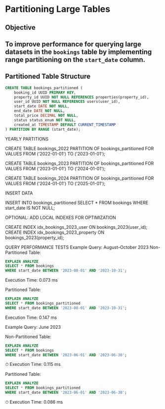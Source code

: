 # Partitioning Large Tables

## Objective
To improve performance for querying large datasets in the `bookings` table by implementing **range partitioning** on the `start_date` column.
---
## Partitioned Table Structure

```sql
CREATE TABLE bookings_partitioned (
    booking_id UUID PRIMARY KEY,
    property_id UUID NOT NULL REFERENCES properties(property_id),
    user_id UUID NOT NULL REFERENCES users(user_id),
    start_date DATE NOT NULL,
    end_date DATE NOT NULL,
    total_price DECIMAL NOT NULL,
    status status_enum NOT NULL,
    created_at TIMESTAMP DEFAULT CURRENT_TIMESTAMP
) PARTITION BY RANGE (start_date);
```
YEARLY PARTITIONS

CREATE TABLE bookings_2022 PARTITION OF bookings_partitioned
    FOR VALUES FROM ('2022-01-01') TO ('2023-01-01');

CREATE TABLE bookings_2023 PARTITION OF bookings_partitioned
    FOR VALUES FROM ('2023-01-01') TO ('2024-01-01');

CREATE TABLE bookings_2024 PARTITION OF bookings_partitioned
    FOR VALUES FROM ('2024-01-01') TO ('2025-01-01');

  INSERT DATA

  INSERT INTO bookings_partitioned
SELECT * FROM bookings
WHERE start_date IS NOT NULL;

OPTIONAL: ADD LOCAL INDEXES FOR OPTIMIZATION

CREATE INDEX idx_bookings_2023_user ON bookings_2023(user_id);
CREATE INDEX idx_bookings_2023_property ON bookings_2023(property_id);

 QUERY PERFORMANCE TESTS
Example Query: August–October 2023
Non-Partitioned Table:

```sql
EXPLAIN ANALYZE
SELECT * FROM bookings
WHERE start_date BETWEEN '2023-08-01' AND '2023-10-31';
```
Execution Time: 0.073 ms

Partitioned Table:
```sql
EXPLAIN ANALYZE
SELECT * FROM bookings_partitioned
WHERE start_date BETWEEN '2023-08-01' AND '2023-10-31';
```
 Execution Time: 0.147 ms

 Example Query: June 2023
 
Non-Partitioned Table:
```sql
EXPLAIN ANALYZE
SELECT * FROM bookings
WHERE start_date BETWEEN '2023-06-01' AND '2023-06-30';
```
⏱ Execution Time: 0.115 ms

Partitioned Table:
```sql
EXPLAIN ANALYZE
SELECT * FROM bookings_partitioned
WHERE start_date BETWEEN '2023-06-01' AND '2023-06-30';
```
⏱ Execution Time: 0.086 ms

